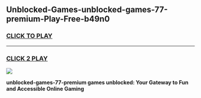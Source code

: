 
## Unblocked-Games-unblocked-games-77-premium-Play-Free-b49n0
<h3>
<a href="https://premium76.site?title=unblocked-games-77-premium&ref=24M">CLICK TO PLAY</a></h3>
<hr>

<h3>
<a href="https://premium76.site?title=unblocked-games-77-premium&ref=24M">CLICK 2 PLAY</a>
  
</h3>

<a href="https://premium76.site?title=unblocked-games-77-premium&ref=24M"><img src="https://clearcache.store/games.png"></a>


**unblocked-games-77-premium games unblocked: Your Gateway to Fun and Accessible Online Gaming**
